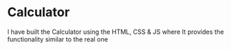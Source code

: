 # Calculator
I have built the Calculator using the HTML, CSS &amp; JS where It provides the functionality similar to the real one
